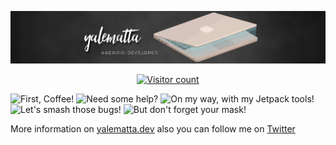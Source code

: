 ![Layale Matta](https://github.com/yalematta/yalematta/blob/master/banner.jpg)

<p align="center">
  <a href="#welcome"><img src="https://profile-counter.glitch.me/yalematta/count.svg" alt="Visitor count" /></a>
</p>

<p float="left">
  <img src="https://octodex.github.com/images/femalecodertocat.png" title="First, Coffee!" width="160">
  <img src="https://octodex.github.com/images/collabocats.jpg" title="Need some help?" width="160">
  <img src="https://octodex.github.com/images/jetpacktocat.png" title="On my way, with my Jetpack tools!" width="160">
  <img src="https://octodex.github.com/images/dinotocat.png" title="Let's smash those bugs! " width="160">
  <img src="https://octodex.github.com/images/dojocat.jpg" title="But don't forget your mask!" width="150">
</p>

More information on [yalematta.dev](https://yalematta.dev) also you can follow me on [Twitter](https://twitter.com/yalematta)

